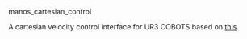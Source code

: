 manos_cartesian_control

A cartesian velocity control interface for UR3 COBOTS based on [this](https://github.com/epfl-lasa/ridgeback_ur5_controller/tree/devel/ur5_cartesian_velocity_control).